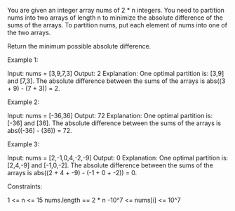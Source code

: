 You are given an integer array nums of 2 * n integers. You need to partition
nums into two arrays of length n to minimize the absolute difference of the
sums of the arrays. To partition nums, put each element of nums into one of
the two arrays.

Return the minimum possible absolute difference.


Example 1:


Input: nums = [3,9,7,3]
Output: 2
Explanation: One optimal partition is: [3,9] and [7,3].
The absolute difference between the sums of the arrays is abs((3 + 9) - (7 +
3)) = 2.


Example 2:


Input: nums = [-36,36]
Output: 72
Explanation: One optimal partition is: [-36] and [36].
The absolute difference between the sums of the arrays is abs((-36) - (36)) =
72.


Example 3:


Input: nums = [2,-1,0,4,-2,-9]
Output: 0
Explanation: One optimal partition is: [2,4,-9] and [-1,0,-2].
The absolute difference between the sums of the arrays is abs((2 + 4 + -9) -
(-1 + 0 + -2)) = 0.



Constraints:


1 <= n <= 15
nums.length == 2 * n
-10^7 <= nums[i] <= 10^7




